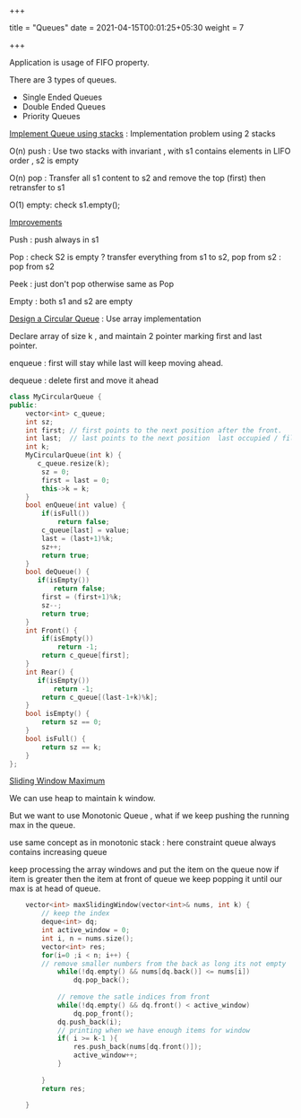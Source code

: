 +++

title = "Queues"
date = 2021-04-15T00:01:25+05:30
weight = 7

+++

Application is usage of FIFO property.

There are 3 types of queues.

- Single Ended Queues 
- Double Ended Queues
- Priority Queues

[Implement Queue using stacks](https://leetcode.com/problems/implement-queue-using-stacks/) : Implementation problem using 2 stacks

O(n) push : Use two stacks with invariant , with s1 contains elements in LIFO order , s2 is empty

O(n) pop : Transfer all s1 content to s2 and remove the top (first) then retransfer to s1

O(1) empty: check s1.empty();

<u>Improvements</u>

Push : push always in s1

Pop : check S2 is empty ? transfer everything from s1 to s2, pop from s2 : pop from s2

Peek : just don't pop otherwise same as Pop

Empty : both s1 and s2 are empty

[Design a Circular Queue](https://leetcode.com/problems/design-circular-queue/) : Use array implementation

Declare array of size k , and maintain 2 pointer marking first and last pointer.

enqueue : first will stay while last will keep moving ahead.

dequeue  : delete first and move it ahead

````c++
class MyCircularQueue {
public:
    vector<int> c_queue;
    int sz;
    int first; // first points to the next position after the front.
    int last;  // last points to the next position  last occupied / filled position.
    int k;
    MyCircularQueue(int k) {
       c_queue.resize(k);
        sz = 0;
        first = last = 0;
        this->k = k;
    }
    bool enQueue(int value) {
        if(isFull())
            return false;
        c_queue[last] = value;
        last = (last+1)%k;
        sz++;
        return true;
    }
    bool deQueue() {
       if(isEmpty())
           return false;
        first = (first+1)%k;
        sz--;
        return true;
    }
    int Front() {
        if(isEmpty())
            return -1;
        return c_queue[first]; 
    }
    int Rear() {
       if(isEmpty())
           return -1;
        return c_queue[(last-1+k)%k];
    }
    bool isEmpty() {
        return sz == 0; 
    }
    bool isFull() {
        return sz == k;
    }
};
````

[Sliding Window Maximum](https://leetcode.com/problems/sliding-window-maximum/) 

We can use heap to maintain k window.

But we want to use Monotonic Queue , what if we keep pushing the running max in the queue.

use same concept as in monotonic stack : here constraint queue always contains increasing queue

keep processing the array windows and put the item on the queue now if item is greater then the item at front of queue we keep popping it until our max is at head of queue.

````c++
    vector<int> maxSlidingWindow(vector<int>& nums, int k) {
        // keep the index
        deque<int> dq;
        int active_window = 0;
        int i, n = nums.size();
        vector<int> res;
        for(i=0 ;i < n; i++) {
     	// remove smaller numbers from the back as long its not empty
            while(!dq.empty() && nums[dq.back()] <= nums[i])
                dq.pop_back();
            
            // remove the satle indices from front
            while(!dq.empty() && dq.front() < active_window)
                dq.pop_front();
            dq.push_back(i);
            // printing when we have enough items for window
            if( i >= k-1 ){
                res.push_back(nums[dq.front()]);
                active_window++;
            }
                
        }
        return res;
            
    }
````





